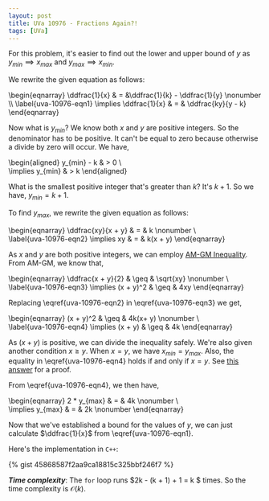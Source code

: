 ```yaml
---
layout: post
title: UVa 10976 - Fractions Again?!
tags: [UVa]
---
```


For this problem, it's easier to find out the lower and upper bound of $y$ as $y_{min} \implies x_{max}$ and $y_{max} \implies x_{min}$. 

We rewrite the given equation as follows:

\begin{eqnarray} 
\ddfrac{1}{x} & = &\ddfrac{1}{k} - \ddfrac{1}{y} \nonumber \\\ 
\label{uva-10976-eqn1}
\implies \ddfrac{1}{x} & = & \ddfrac{ky}{y - k} 
\end{eqnarray}

Now what is $y_{min}$? We know both $x$ and $y$ are positive integers. So the denominator has to be positive. It can't be equal to zero because otherwise a divide by zero will occur. We have,

\begin{aligned}
y_{min} - k & > 0 \\\
\implies y_{min} & > k
\end{aligned}

What is the smallest positive integer that's greater than $k$? It's $k + 1$. So we have, $y_{min} = k + 1$. 

To find $y_{max}$, we rewrite the given equation as follows:

\begin{eqnarray}
\ddfrac{xy}{x + y} & =  & k \nonumber \\\
\label{uva-10976-eqn2}
\implies xy & = & k(x + y)
\end{eqnarray}

As $x$ and $y$ are both positive integers, we can employ [AM-GM Inequality](https://en.wikipedia.org/wiki/Inequality_of_arithmetic_and_geometric_means). From AM-GM, we know that, 

\begin{eqnarray}
\ddfrac{x + y}{2} & \geq & \sqrt{xy} \nonumber \\\
\label{uva-10976-eqn3}
\implies (x + y)^2 & \geq & 4xy
\end{eqnarray}

Replacing \eqref{uva-10976-eqn2} in \eqref{uva-10976-eqn3} we get,

\begin{eqnarray}
(x + y)^2 & \geq & 4k(x+ y) \nonumber \\\
\label{uva-10976-eqn4}
\implies (x + y) & \geq & 4k
\end{eqnarray}

As $(x + y)$ is positive, we can divide the inequality safely. We're also given another condition $x \geq y$. When $x = y$, we have $x_{min} = y_{max}$. Also, the equality in \eqref{uva-10976-eqn4} holds if and only if $x = y$. See [this answer](https://math.stackexchange.com/a/1418012/529269) for a proof. 

From \eqref{uva-10976-eqn4}, we then have, 

\begin{eqnarray}
2 * y_{max} & = & 4k \nonumber \\\
\implies y_{max} & = & 2k \nonumber 
\end{eqnarray}

Now that we've established a bound for the values of $y$, we can just calculate $\ddfrac{1}{x}$ from \eqref{uva-10976-eqn1}. 

Here's the implementation in ``C++``:

{% gist 45868587f2aa9ca18815c325bbf246f7 %}

***Time complexity***: The ``for`` loop runs $2k - (k + 1) + 1 = k $ times. So the time complexity is $\mathcal{O}(k)$. 
